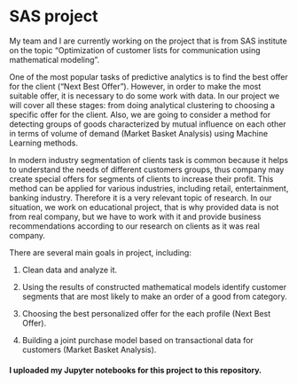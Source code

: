 # SAS project

My team and I are currently working on the project that is from SAS institute on the topic “Optimization of customer lists for communication using mathematical modeling”. 

One of the most popular tasks of predictive analytics is to find the best offer for the client (“Next Best Offer”). However, in order to make the most suitable offer, it is necessary to do some work with data. In our project we will cover all these stages: from doing analytical clustering to choosing a specific offer for the client. Also, we are going to consider a method for detecting groups of goods characterized by mutual influence on each other in terms of volume of demand (Market Basket Analysis) using Machine Learning methods. 

In modern industry segmentation of clients task is common because it helps to understand the needs of different customers groups, thus company may create special offers for segments of clients to increase their profit. This method can be applied for various industries, including retail, entertainment, banking industry. Therefore it is a very relevant topic of research. In our situation, we work on educational project, that is why provided data is not from real company, but we have to work with it and provide business recommendations according to our research on clients as it was real company.

There are several main goals in project, including:
1. Clean data and analyze it.

2. Using the results of constructed mathematical models identify customer segments that are most likely to make an order of a good from category.

3. Choosing the best personalized offer for the each profile (Next Best Offer).

4. Building a joint purchase model based on transactional data for customers (Market Basket Analysis).

#### I uploaded my Jupyter notebooks for this project to this repository.
